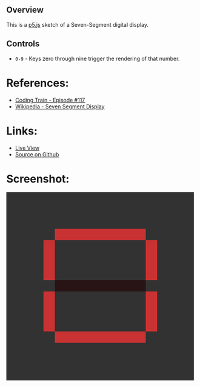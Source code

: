 
## Overview

This is a [p5.js][p5js-home] sketch of a Seven-Segment digital display.


## Controls

* `0-9` - Keys zero through nine trigger the rendering of that number.

# References:
* [Coding Train - Episode #117][youtube-coding-train]
* [Wikipedia - Seven Segment Display][wikipedia-seven-segment-display]

# Links: 

* [Live View][live-view]
* [Source on Github][source-code]

# Screenshot:

![screencapture][screencapture-01]

[p5js-home]: https://p5js.org/
[source-code]: https://github.com/brianhonohan/sketchbook/tree/master/p5js/coding-challenges/seven-segment-display/
[live-view]: https://brianhonohan.com/sketchbook/p5js/coding-challenges/seven-segment-display/
[screenshot-01]: ./screenshot-01.png
[screencapture-01]: ./screencapture-01.gif

[youtube-coding-train]: https://www.youtube.com/watch?v=MlRlgbrAVOs
[wikipedia-seven-segment-display]: https://en.wikipedia.org/wiki/Seven-segment_display